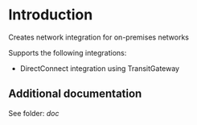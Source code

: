 # Introduction  
Creates network integration for on-premises networks

Supports the following integrations:

* DirectConnect integration using TransitGateway

## Additional documentation
See folder: *doc*
